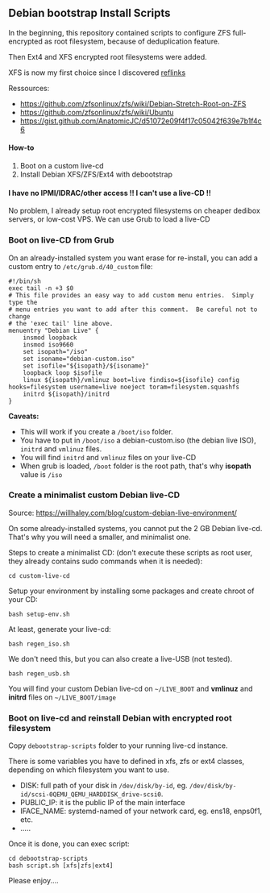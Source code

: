 ## Debian bootstrap Install Scripts

In the beginning, this repository contained scripts to configure ZFS full-encrypted as root filesystem, because of deduplication feature.

Then Ext4 and XFS encrypted root filesystems were added.

XFS is now my first choice since I discovered [reflinks](https://gist.github.com/AnatomicJC/d51072e09f4f17c05042f639e7b1f4c6)

Ressources:

* https://github.com/zfsonlinux/zfs/wiki/Debian-Stretch-Root-on-ZFS
* https://github.com/zfsonlinux/zfs/wiki/Ubuntu
* https://gist.github.com/AnatomicJC/d51072e09f4f17c05042f639e7b1f4c6

#### How-to

1. Boot on a custom live-cd
2. Install Debian XFS/ZFS/Ext4 with debootstrap

#### I have no IPMI/IDRAC/other access !! I can't use a live-CD !!

No problem, I already setup root encrypted filesystems on cheaper dedibox servers, or low-cost VPS. We can use Grub to load a live-CD

### Boot on live-CD from Grub

On an already-installed system you want erase for re-install, you can add a custom entry to `/etc/grub.d/40_custom` file:

```
#!/bin/sh
exec tail -n +3 $0
# This file provides an easy way to add custom menu entries.  Simply type the
# menu entries you want to add after this comment.  Be careful not to change
# the 'exec tail' line above.
menuentry "Debian Live" {
    insmod loopback
    insmod iso9660
    set isopath="/iso"
    set isoname="debian-custom.iso"
    set isofile="${isopath}/${isoname}"
    loopback loop $isofile
    linux ${isopath}/vmlinuz boot=live findiso=${isofile} config hooks=filesystem username=live noeject toram=filesystem.squashfs
    initrd ${isopath}/initrd
}
```

**Caveats:** 

* This will work if you create a `/boot/iso` folder.
* You have to put in `/boot/iso` a debian-custom.iso (the debian live ISO), `initrd` and `vmlinuz` files.
* You will find `initrd` and `vmlinuz` files on your live-CD
* When grub is loaded, `/boot` folder is the root path, that's why **isopath** value is `/iso`

### Create a minimalist custom Debian live-CD

Source: https://willhaley.com/blog/custom-debian-live-environment/

On some already-installed systems, you cannot put the 2 GB Debian live-cd. That's why you will need a smaller, and minimalist one.

Steps to create a minimalist CD: (don't execute these scripts as root user, they already contains sudo commands when it is needed):

    cd custom-live-cd

Setup your environment by installing some packages and create chroot of your CD:

    bash setup-env.sh

At least, generate your live-cd:

    bash regen_iso.sh

We don't need this, but you can also create a live-USB (not tested).

    bash regen_usb.sh

You will find your custom Debian live-cd on `~/LIVE_BOOT` and **vmlinuz** and **initrd** files on `~/LIVE_BOOT/image`

### Boot on live-cd and reinstall Debian with encrypted root filesystem

Copy `debootstrap-scripts` folder to your running live-cd instance.

There is some variables you have to defined in xfs, zfs or ext4 classes, depending on which filesystem you want to use.

* DISK: full path of your disk in `/dev/disk/by-id`, eg. `/dev/disk/by-id/scsi-0QEMU_QEMU_HARDDISK_drive-scsi0`. 
* PUBLIC_IP: it is the public IP of the main interface
* IFACE_NAME: systemd-named of your network card, eg. ens18, enps0f1, etc.
* .....

Once it is done, you can exec script:

    cd debootstrap-scripts
    bash script.sh [xfs|zfs|ext4]

Please enjoy....
